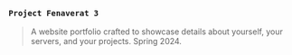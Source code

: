 ### `Project Fenaverat 3`
> A website portfolio crafted to showcase details about yourself, your servers, and your projects. Spring 2024.
